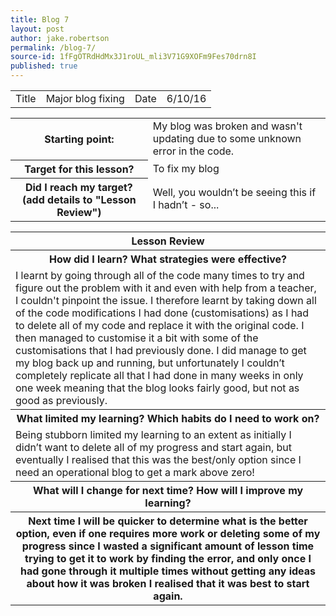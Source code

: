 ```yaml
---
title: Blog 7
layout: post
author: jake.robertson
permalink: /blog-7/
source-id: 1fFgOTRdHdMx3J1roUL_mli3V71G9XOFm9Fes70drn8I
published: true
---
```

<table>
  <tr>
    <td>Title</td>
    <td>Major blog fixing</td>
    <td>Date</td>
    <td>6/10/16</td>
  </tr>
</table>


<table>
  <tr>
    <th>Starting point:</th>
    <td>My blog was broken and wasn't updating due to some unknown error in the code.</td>
  </tr>
  <tr>
    <th>Target for this lesson?</th>
    <td>To fix my blog</td>
  </tr>
  <tr>
    <th>Did I reach my target? 
(add details to "Lesson Review")</th>
    <td>Well, you wouldn’t be seeing this if I hadn’t - so...</td>
  </tr>
</table>


<table>
  <tr>
    <th>Lesson Review</th>
  </tr>
  <tr>
    <th>How did I learn? What strategies were effective? </th>
  </tr>
  <tr>
    <td>I learnt by going through all of the code many times to try and figure out the problem with it and even with help from a teacher, I couldn't pinpoint the issue. I therefore learnt by taking down all of the code modifications I had done (customisations) as I had to delete all of my code and replace it with the original code. I then managed to customise it a bit with some of the customisations that I had previously done. I did manage to get my blog back up and running, but unfortunately I couldn’t completely replicate all that I had done in many weeks in only one week meaning that the blog looks fairly good, but not as good as previously.</td>
  </tr>
  <tr>
    <th>What limited my learning? Which habits do I need to work on? </th>
  </tr>
  <tr>
    <td>Being stubborn limited my learning to an extent as initially I didn’t want to delete all of my progress and start again, but eventually I realised that this was the best/only option since I need an operational blog to get a mark above zero!</td>
  </tr>
  <tr>
    <th>What will I change for next time? How will I improve my learning?</td>
  </tr>
  <tr>
    <th>Next time I will be quicker to determine what is the better option, even if one requires more work or deleting some of my progress since I wasted a significant amount of lesson time trying to get it to work by finding the error, and only once I had gone through it multiple times without getting any ideas about how it was broken I realised that it was best to start again.</th>
  </tr>
</table>


